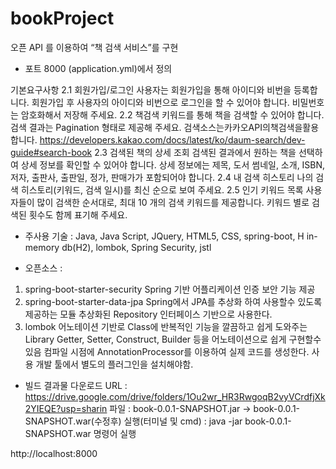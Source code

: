 # bookProject
오픈 API 를 이용하여 “책 검색 서비스”를 구현
- 포트 8000 (application.yml)에서 정의 

기본요구사항
2.1 회원가입/로그인
	사용자는 회원가입을 통해 아이디와 비번을 등록합니다.
	회원가입 후 사용자의 아이디와 비번으로 로그인을 할 수 있어야 합니다.
	비밀번호는 암호화해서 저장해 주세요.
2.2 책검색
	키워드를 통해 책을 검색할 수 있어야 합니다.
	검색 결과는 Pagination 형태로 제공해 주세요.
	검색소스는카카오API의책검색을활용합니다. https://developers.kakao.com/docs/latest/ko/daum-search/dev-guide#search-book
2.3 검색된 책의 상세 조회
	검색된 결과에서 원하는 책을 선택하여 상세 정보를 확인할 수 있어야 합니다.
	상세 정보에는 제목, 도서 썸네일, 소개, ISBN, 저자, 출판사, 출판일, 정가, 판매가가
	포함되어야 합니다.
2.4 내 검색 히스토리
	나의 검색 히스토리(키워드, 검색 일시)를 최신 순으로 보여 주세요. 2.5 인기 키워드 목록
	사용자들이 많이 검색한 순서대로, 최대 10 개의 검색 키워드를 제공합니다.
	키워드 별로 검색된 횟수도 함께 표기해 주세요.
	
	
- 주사용 기술 : Java, Java Script, JQuery, HTML5, CSS, spring-boot, H in-memory db(H2), 
lombok, Spring Security, jstl

- 오픈소스 : 
1. spring-boot-starter-security
	Spring 기반 어플리케이션 인증 보안 기능 제공
2. spring-boot-starter-data-jpa
	Spring에서 JPA를 추상화 하여 사용할수 있도록 제공하는 모듈
	추상화된 Repository 인터페이스 기반으로 사용한다.
3. lombok
	어노테이션 기반로 Class에 반복적인 기능을 깔끔하고 쉽게 도와주는 Library
	Getter, Setter, Construct, Builder 등을 어노테이션으로 쉽게 구현할수 있음
	컴파일 시점에 AnnotationProcessor를 이용하여 실제 코드를 생성한다.
	사용 개발 툴에서 별도의 플러그인을 설치해야함.

	

	
- 빌드 결과물 
다운로드 URL : https://drive.google.com/drive/folders/1Ou2wr_HR3RwgoqB2vyVCrdfjXk2YIEQE?usp=sharin
파일 : book-0.0.1-SNAPSHOT.jar -> book-0.0.1-SNAPSHOT.war(수정후)
실행(터미널 및 cmd) : java -jar book-0.0.1-SNAPSHOT.war 명령어 실행 

http://localhost:8000


